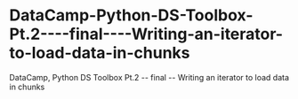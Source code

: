 # DataCamp-Python-DS-Toolbox-Pt.2----final----Writing-an-iterator-to-load-data-in-chunks
DataCamp, Python DS Toolbox Pt.2 -- final -- Writing an iterator to load data in chunks
